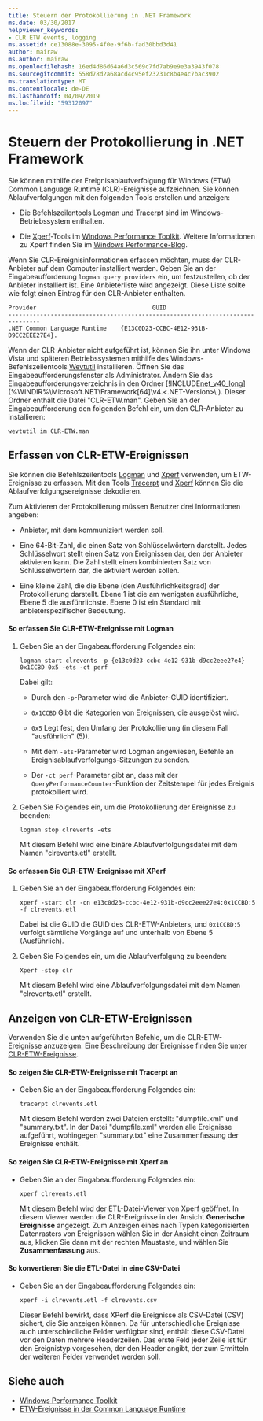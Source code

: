 ```yaml
---
title: Steuern der Protokollierung in .NET Framework
ms.date: 03/30/2017
helpviewer_keywords:
- CLR ETW events, logging
ms.assetid: ce13088e-3095-4f0e-9f6b-fad30bbd3d41
author: mairaw
ms.author: mairaw
ms.openlocfilehash: 16ed4d86d64a6d3c569c7fd7ab9e9e3a3943f078
ms.sourcegitcommit: 558d78d2a68acd4c95ef23231c8b4e4c7bac3902
ms.translationtype: MT
ms.contentlocale: de-DE
ms.lasthandoff: 04/09/2019
ms.locfileid: "59312097"
---
```

# <a name="controlling-net-framework-logging"></a>Steuern der Protokollierung in .NET Framework
Sie können mithilfe der Ereignisablaufverfolgung für Windows (ETW) Common Language Runtime (CLR)-Ereignisse aufzeichnen. Sie können Ablaufverfolgungen mit den folgenden Tools erstellen und anzeigen:  
  
-   Die Befehlszeilentools [Logman](/windows-server/administration/windows-commands/logman) und [Tracerpt](/windows-server/administration/windows-commands/tracerpt_1) sind im Windows-Betriebssystem enthalten.  
  
-   Die [Xperf](/windows-hardware/test/wpt/xperf-command-line-reference)-Tools im [Windows Performance Toolkit](/windows-hardware/test/wpt/). Weitere Informationen zu Xperf finden Sie im [Windows Performance-Blog](https://go.microsoft.com/fwlink/?LinkId=179509).  
  
 Wenn Sie CLR-Ereignisinformationen erfassen möchten, muss der CLR-Anbieter auf dem Computer installiert werden. Geben Sie an der Eingabeaufforderung `logman query providers` ein, um festzustellen, ob der Anbieter installiert ist. Eine Anbieterliste wird angezeigt. Diese Liste sollte wie folgt einen Eintrag für den CLR-Anbieter enthalten.  
  
```  
Provider                                 GUID  
-------------------------------------------------------------------------------  
.NET Common Language Runtime    {E13C0D23-CCBC-4E12-931B-D9CC2EEE27E4}.  
```  
  
 Wenn der CLR-Anbieter nicht aufgeführt ist, können Sie ihn unter Windows Vista und späteren Betriebssystemen mithilfe des Windows-Befehlszeilentools [Wevtutil](/windows-server/administration/windows-commands/wevtutil) installieren. Öffnen Sie das Eingabeaufforderungsfenster als Administrator. Ändern Sie das Eingabeaufforderungsverzeichnis in den Ordner [!INCLUDE[net_v40_long](../../../includes/net-v40-long-md.md)] (%WINDIR%\Microsoft.NET\Framework[64]\v4.\<.NET-Version>\ ). Dieser Ordner enthält die Datei "CLR-ETW.man". Geben Sie an der Eingabeaufforderung den folgenden Befehl ein, um den CLR-Anbieter zu installieren:  
  
 `wevtutil im CLR-ETW.man`  
  
## <a name="capturing-clr-etw-events"></a>Erfassen von CLR-ETW-Ereignissen  
 Sie können die Befehlszeilentools [Logman](/windows-server/administration/windows-commands/logman) und [Xperf](/windows-hardware/test/wpt/xperf-command-line-reference) verwenden, um ETW-Ereignisse zu erfassen. Mit den Tools [Tracerpt](/windows-server/administration/windows-commands/tracerpt_1) und [Xperf](/windows-hardware/test/wpt/xperf-command-line-reference) können Sie die Ablaufverfolgungsereignisse dekodieren.  
  
 Zum Aktivieren der Protokollierung müssen Benutzer drei Informationen angeben:  
  
-   Anbieter, mit dem kommuniziert werden soll.  
  
-   Eine 64-Bit-Zahl, die einen Satz von Schlüsselwörtern darstellt. Jedes Schlüsselwort stellt einen Satz von Ereignissen dar, den der Anbieter aktivieren kann. Die Zahl stellt einen kombinierten Satz von Schlüsselwörtern dar, die aktiviert werden sollen.  
  
-   Eine kleine Zahl, die die Ebene (den Ausführlichkeitsgrad) der Protokollierung darstellt. Ebene 1 ist die am wenigsten ausführliche, Ebene 5 die ausführlichste. Ebene 0 ist ein Standard mit anbieterspezifischer Bedeutung.  
  
#### <a name="to-capture-clr-etw-events-using-logman"></a>So erfassen Sie CLR-ETW-Ereignisse mit Logman  
  
1. Geben Sie an der Eingabeaufforderung Folgendes ein:  
  
     `logman start clrevents -p {e13c0d23-ccbc-4e12-931b-d9cc2eee27e4} 0x1CCBD 0x5 -ets -ct perf`  
  
     Dabei gilt:  
  
    -   Durch den `-p`-Parameter wird die Anbieter-GUID identifiziert.  
  
    -   `0x1CCBD` Gibt die Kategorien von Ereignissen, die ausgelöst wird.  
  
    -   `0x5` Legt fest, den Umfang der Protokollierung (in diesem Fall "ausführlich" (5)).  
  
    -   Mit dem `-ets`-Parameter wird Logman angewiesen, Befehle an Ereignisablaufverfolgungs-Sitzungen zu senden.  
  
    -   Der `-ct perf`-Parameter gibt an, dass mit der `QueryPerformanceCounter`-Funktion der Zeitstempel für jedes Ereignis protokolliert wird.  
  
2. Geben Sie Folgendes ein, um die Protokollierung der Ereignisse zu beenden:  
  
     `logman stop clrevents -ets`  
  
     Mit diesem Befehl wird eine binäre Ablaufverfolgungsdatei mit dem Namen "clrevents.etl" erstellt.  
  
#### <a name="to-capture-clr-etw-events-using-xperf"></a>So erfassen Sie CLR-ETW-Ereignisse mit XPerf  
  
1. Geben Sie an der Eingabeaufforderung Folgendes ein:  
  
     `xperf -start clr -on e13c0d23-ccbc-4e12-931b-d9cc2eee27e4:0x1CCBD:5 -f clrevents.etl`  
  
     Dabei ist die GUID die GUID des CLR-ETW-Anbieters, und `0x1CCBD:5` verfolgt sämtliche Vorgänge auf und unterhalb von Ebene 5 (Ausführlich).  
  
2. Geben Sie Folgendes ein, um die Ablaufverfolgung zu beenden:  
  
     `Xperf -stop clr`  
  
     Mit diesem Befehl wird eine Ablaufverfolgungsdatei mit dem Namen "clrevents.etl" erstellt.  
  
## <a name="viewing-clr-etw-events"></a>Anzeigen von CLR-ETW-Ereignissen  
 Verwenden Sie die unten aufgeführten Befehle, um die CLR-ETW-Ereignisse anzuzeigen. Eine Beschreibung der Ereignisse finden Sie unter [CLR-ETW-Ereignisse](../../../docs/framework/performance/clr-etw-events.md).  
  
#### <a name="to-view-clr-etw-events-using-tracerpt"></a>So zeigen Sie CLR-ETW-Ereignisse mit Tracerpt an  
  
-   Geben Sie an der Eingabeaufforderung Folgendes ein:  
  
     `tracerpt clrevents.etl`  
  
     Mit diesem Befehl werden zwei Dateien erstellt: "dumpfile.xml" und "summary.txt". In der Datei "dumpfile.xml" werden alle Ereignisse aufgeführt, wohingegen "summary.txt" eine Zusammenfassung der Ereignisse enthält.  
  
#### <a name="to-view-clr-etw-events-using-xperf"></a>So zeigen Sie CLR-ETW-Ereignisse mit Xperf an  
  
-   Geben Sie an der Eingabeaufforderung Folgendes ein:  
  
     `xperf clrevents.etl`  
  
     Mit diesem Befehl wird der ETL-Datei-Viewer von Xperf geöffnet. In diesem Viewer werden die CLR-Ereignisse in der Ansicht **Generische Ereignisse** angezeigt. Zum Anzeigen eines nach Typen kategorisierten Datenrasters von Ereignissen wählen Sie in der Ansicht einen Zeitraum aus, klicken Sie dann mit der rechten Maustaste, und wählen Sie **Zusammenfassung** aus.  
  
#### <a name="to-convert-the-etl-file-to-a-comma-separated-value-file"></a>So konvertieren Sie die ETL-Datei in eine CSV-Datei  
  
-   Geben Sie an der Eingabeaufforderung Folgendes ein:  
  
     `xperf -i clrevents.etl -f clrevents.csv`  
  
     Dieser Befehl bewirkt, dass XPerf die Ereignisse als CSV-Datei (CSV) sichert, die Sie anzeigen können. Da für unterschiedliche Ereignisse auch unterschiedliche Felder verfügbar sind, enthält diese CSV-Datei vor den Daten mehrere Headerzeilen. Das erste Feld jeder Zeile ist für den Ereignistyp vorgesehen, der den Header angibt, der zum Ermitteln der weiteren Felder verwendet werden soll.  
  
## <a name="see-also"></a>Siehe auch

- [Windows Performance Toolkit](/windows-hardware/test/wpt/)
- [ETW-Ereignisse in der Common Language Runtime](../../../docs/framework/performance/etw-events-in-the-common-language-runtime.md)
